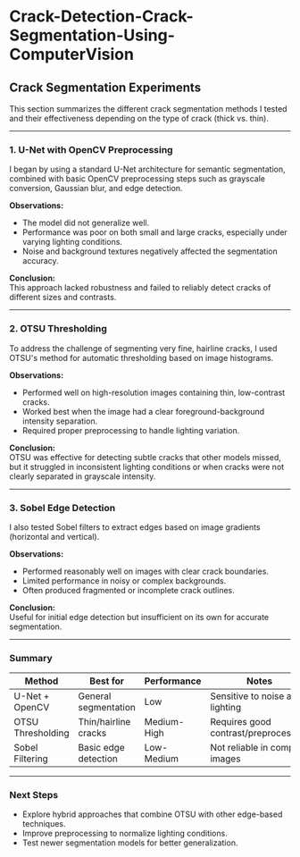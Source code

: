 # Crack-Detection-Crack-Segmentation-Using-ComputerVision

## Crack Segmentation Experiments

This section summarizes the different crack segmentation methods I tested and their effectiveness depending on the type of crack (thick vs. thin).

---

### 1. U-Net with OpenCV Preprocessing

I began by using a standard U-Net architecture for semantic segmentation, combined with basic OpenCV preprocessing steps such as grayscale conversion, Gaussian blur, and edge detection.

**Observations:**
- The model did not generalize well.
- Performance was poor on both small and large cracks, especially under varying lighting conditions.
- Noise and background textures negatively affected the segmentation accuracy.

**Conclusion:**  
This approach lacked robustness and failed to reliably detect cracks of different sizes and contrasts.

---

### 2. OTSU Thresholding

To address the challenge of segmenting very fine, hairline cracks, I used OTSU's method for automatic thresholding based on image histograms.

**Observations:**
- Performed well on high-resolution images containing thin, low-contrast cracks.
- Worked best when the image had a clear foreground-background intensity separation.
- Required proper preprocessing to handle lighting variation.

**Conclusion:**  
OTSU was effective for detecting subtle cracks that other models missed, but it struggled in inconsistent lighting conditions or when cracks were not clearly separated in grayscale intensity.

---

### 3. Sobel Edge Detection

I also tested Sobel filters to extract edges based on image gradients (horizontal and vertical).

**Observations:**
- Performed reasonably well on images with clear crack boundaries.
- Limited performance in noisy or complex backgrounds.
- Often produced fragmented or incomplete crack outlines.

**Conclusion:**  
Useful for initial edge detection but insufficient on its own for accurate segmentation.

---

### Summary

| Method              | Best for            | Performance | Notes                            |
|---------------------|---------------------|-------------|----------------------------------|
| U-Net + OpenCV      | General segmentation| Low         | Sensitive to noise and lighting  |
| OTSU Thresholding   | Thin/hairline cracks| Medium-High | Requires good contrast/preprocessing |
| Sobel Filtering     | Basic edge detection| Low-Medium  | Not reliable in complex images   |

---

### Next Steps

- Explore hybrid approaches that combine OTSU with other edge-based techniques.
- Improve preprocessing to normalize lighting conditions.
- Test newer segmentation models for better generalization.
